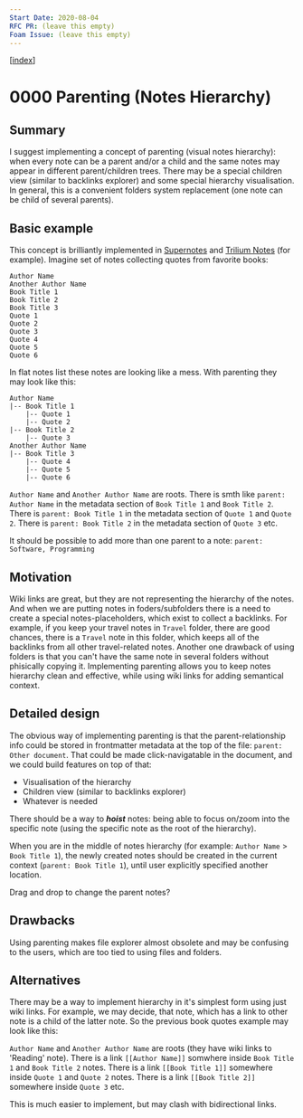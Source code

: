 ```yaml
---
Start Date: 2020-08-04
RFC PR: (leave this empty)
Foam Issue: (leave this empty)
---
```

[[index]]

# 0000 Parenting (Notes Hierarchy)

## Summary

I suggest implementing a concept of parenting (visual notes hierarchy): when every note can be a parent and/or a child and the same notes may appear in different parent/children trees. There may be a special children view (similar to backlinks explorer) and some special hierarchy visualisation.
In general, this is a convenient folders system replacement (one note can be child of several parents).

## Basic example

This concept is brilliantly implemented in [Supernotes](https://supernotes.app) and [Trilium Notes](https://github.com/zadam/trilium) (for example). 
Imagine set of notes collecting quotes from favorite books:
``` 
Author Name
Another Author Name
Book Title 1
Book Title 2
Book Title 3
Quote 1
Quote 2
Quote 3
Quote 4
Quote 5
Quote 6
``` 
In flat notes list these notes are looking like a mess. With parenting they may look like this:
``` 
Author Name
|-- Book Title 1
    |-- Quote 1
    |-- Quote 2
|-- Book Title 2
    |-- Quote 3
Another Author Name
|-- Book Title 3
    |-- Quote 4
    |-- Quote 5
    |-- Quote 6
``` 
`Author Name` and `Another Author Name` are roots. There is smth like `parent: Author Name` in the metadata section of `Book Title 1` and `Book Title 2`. There is `parent: Book Title 1` in the metadata section of `Quote 1` and `Quote 2`. There is `parent: Book Title 2` in the metadata section of `Quote 3` etc.

It should be possible to add more than one parent to a note: `parent: Software, Programming`

## Motivation

Wiki links are great, but they are not representing the hierarchy of the notes. And when we are putting notes in foders/subfolders there is a need to create a special notes-placeholders, which exist to collect a backlinks. For example, if you keep your travel notes in `Travel` folder, there are good chances, there is a `Travel` note in this folder, which keeps all of the backlinks from all other travel-related notes.
Another one drawback of using folders is that you can't have the same note in several folders without phisically copying it.
Implementing parenting allows you to keep notes hierarchy clean and effective, while using wiki links for adding semantical context.

## Detailed design

The obvious way of implementing parenting is that the parent-relationship info could be stored in frontmatter metadata at the top of the file: `parent: Other document`. That could be made click-navigatable in the document, and we could build features on top of that:
- Visualisation of the hierarchy
- Children view (similar to backlinks explorer)
- Whatever is needed

There should be a way to ***hoist*** notes: being able to focus on/zoom into the specific note (using the specific note as the root of the hierarchy). 

When you are in the middle of notes hierarchy (for example: `Author Name` > `Book Title 1`), the newly created notes should be created in the current context (`parent: Book Title 1`), until user explicitly specified another location.

Drag and drop to change the parent notes?

## Drawbacks

Using parenting makes file explorer almost obsolete and may be confusing to the users, which are too tied to using files and folders.

## Alternatives

There may be a way to implement hierarchy in it's simplest form using just wiki links. For example, we may decide, that note, which has a link to other note is a child of the latter note. So the previous book quotes example may look like this:

`Author Name` and `Another Author Name` are roots (they have wiki links to 'Reading' note). There is a link `[[Author Name]]` somwhere inside `Book Title 1` and `Book Title 2` notes. There is a link `[[Book Title 1]]` somewhere inside `Quote 1` and `Quote 2` notes. There is a link `[[Book Title 2]]` somewhere inside `Quote 3` etc.

This is much easier to implement, but may clash with bidirectional links.

[//begin]: # "Autogenerated link references for markdown compatibility"
[index]: index "Foam RFCs"
[//end]: # "Autogenerated link references"